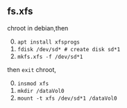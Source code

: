 ## fs.xfs
chroot in debian,then 

0. `apt install xfsprogs`
0. `fdisk /dev/sd* # create disk sd*1`
0. `mkfs.xfs -f /dev/sd*1`

then `exit` chroot,

0. `insmod xfs`
0. `mkdir /dataVol0`
0. `mount -t xfs /dev/sd*1 /dataVol0`
